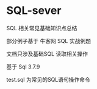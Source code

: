 # SQL-sever
SQL 相关常见基础知识点总结

部分例子基于 牛客网 SQL 实战例题

文档只涉及基础SQL 读取相关操作

基于 Sql 3.7.9


test.sql 为常见的SQL语句操作命令
